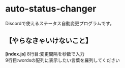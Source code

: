 # auto-status-changer
Discordで使えるステータス自動変更プログラムです。

## 【やらなきゃいけないこと】
**[index.js]**
8行目:変更間隔を秒数で入力<br>
9行目:wordsの配列に表示したい言葉を羅列してください
